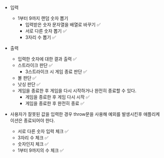 - 입력

  - 1부터 9까지 랜덤 숫자 뽑기
    - 입력받은 숫자 문자열을 배열로 바꾸기 ✅
    - 서로 다른 숫자 뽑기 ✅
    - 3자리 수 뽑기 ✅

- 출력

  - 입력한 숫자에 대한 결과 출력 ✅
  - 스트라이크 판단 ✅
    - 3스트라이크 시 게임 종료 판단 ✅
  - 볼 판단 ✅
  - 낫싱 판단 ✅
  - 게임을 종료한 후 게임을 다시 시작하거나 완전히 종료할 수 있다.
    - 게임을 종료한 후 게임 다시 시작 ✅
    - 게임을 종료한 후 완전히 종료 ✅

- 사용자가 잘못된 값을 입력한 경우 throw문을 사용해 예외를 발생시킨후 애플리케이션은 종료되어야 한다.
  - 서로 다른 숫자 입력 체크 ✅
  - 3자리 수 체크 ✅
  - 숫자인지 체크 ✅
  - 1부터 9까지의 수 체크 ✅
